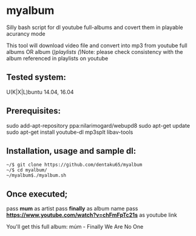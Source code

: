 # myalbum
Silly bash script for dl youtube full-albums and covert them in playable acurancy mode

This tool will download video file and convert into mp3 from youtube full albums OR album (*)playlists
(*)Note: please check consistency with the album referenced in playlists on youtube

## Tested system:
U(K|X|L)buntu 14.04, 16.04

## Prerequisites:
sudo add-apt-repository ppa:nilarimogard/webupd8
sudo apt-get update
sudo apt-get install youtube-dl mp3splt libav-tools

## Installation, usage and sample dl:
```
~/$ git clone https://github.com/dentaku65/myalbum
~/$ cd myalbum/
~/myalbum$./myalbum.sh
```
## Once executed;
pass **mum** as artist
pass **finally** as album name 
pass **https://www.youtube.com/watch?v=chFmFpTc21s** as youtube link


You'll get this full album: múm - Finally We Are No One

